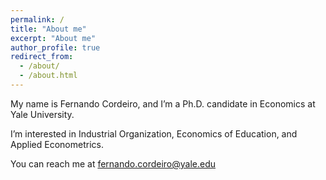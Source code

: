```yaml
---
permalink: /
title: "About me"
excerpt: "About me"
author_profile: true
redirect_from: 
  - /about/
  - /about.html
---
```


My name is Fernando Cordeiro, and I’m a Ph.D. candidate in Economics at Yale University.

I’m interested in Industrial Organization, Economics of Education, and Applied Econometrics.

You can reach me at fernando.cordeiro@yale.edu
